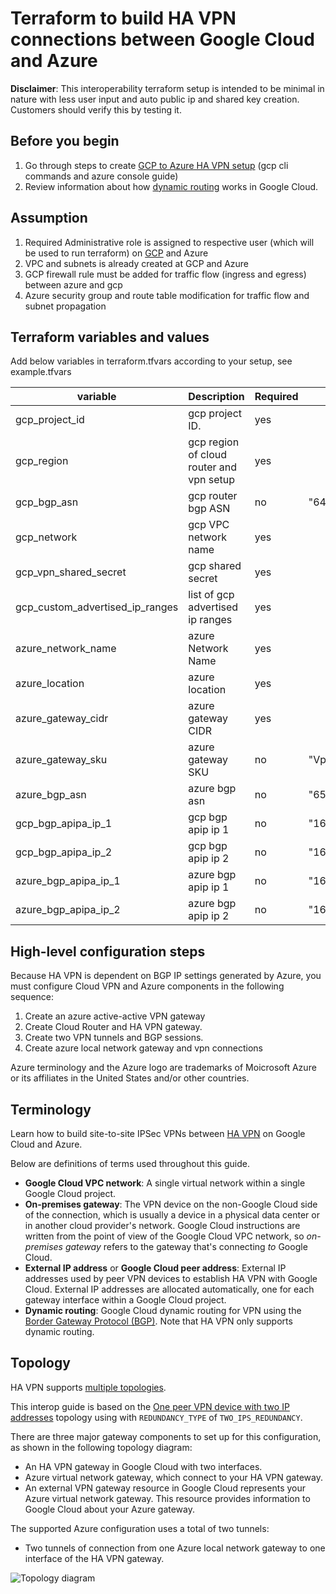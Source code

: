 # Terraform to build HA VPN connections between Google Cloud and Azure

**Disclaimer**: This interoperability terraform setup is intended to be minimal in
nature with less user input and auto public ip and shared key creation. Customers should verify this by testing it.

## Before you begin
1.  Go through steps to create [GCP to Azure HA VPN setup](https://cloud.google.com/network-connectivity/docs/vpn/tutorials/create-ha-vpn-connections-google-cloud-azure) (gcp cli commands and azure console guide)
1.  Review information about how
    [dynamic routing](https://cloud.google.com/network-connectivity/docs/vpn/concepts/choosing-networks-routing#dynamic-routing)
    works in Google Cloud.

## Assumption

1.  Required Administrative role is assigned to respective user (which will be used to run terraform) on [GCP](https://cloud.google.com/network-connectivity/docs/vpn/tutorials/create-ha-vpn-connections-google-cloud-azure#before-you-begin) and Azure
1.  VPC and subnets is already created at GCP and Azure
1.  GCP firewall rule must be added for traffic flow (ingress and egress) between azure and gcp
1.  Azure security group and route table modification for traffic flow and subnet propagation

## Terraform variables and values

Add below variables in terraform.tfvars according to your setup, see example.tfvars

| variable                        | Description                              | Required | Default        |
| ------------------------------- | ---------------------------------------- | -------- | -------------- |
| gcp_project_id                  | gcp project ID.                          | yes      |                |
| gcp_region                      | gcp region of cloud router and vpn setup | yes      |                |
| gcp_bgp_asn                     | gcp router bgp ASN                       | no       | "64512"        |
| gcp_network                     | gcp VPC network name                     | yes      |                |
| gcp_vpn_shared_secret           | gcp shared secret                        | yes      |                |
| gcp_custom_advertised_ip_ranges | list of gcp advertised ip ranges         | yes      |                |
| azure_network_name              | azure Network Name                       | yes      |                |
| azure_location                  | azure location                           | yes      |                |
| azure_gateway_cidr              | azure gateway CIDR                       | yes      |                |
| azure_gateway_sku               | azure gateway SKU                        | no       | "VpnGw2"       |
| azure_bgp_asn                   | azure bgp asn                            | no       | "65515"        |
| gcp_bgp_apipa_ip_1              | gcp bgp apip ip 1                        | no       | "169.254.21.2" |
| gcp_bgp_apipa_ip_2              | gcp bgp apip ip 2                        | no       | "169.254.22.2" |
| azure_bgp_apipa_ip_1            | azure bgp apip ip 1                      | no       | "169.254.21.1" |
| azure_bgp_apipa_ip_2            | azure bgp apip ip 2                      | no       | "169.254.22.1" |

## High-level configuration steps

Because HA VPN is dependent on BGP IP settings generated by Azure, you must configure Cloud VPN and Azure components in the following sequence:

1. Create an azure active-active VPN gateway
2.  Create Cloud Router and HA VPN gateway.
3.  Create two VPN tunnels and BGP sessions.
4.  Create azure local network gateway and vpn connections

Azure terminology and the Azure logo are trademarks of Moicrosoft Azure or its affiliates in the United States and/or other countries.

## Terminology
Learn how to build site-to-site IPSec VPNs between [HA VPN](https://cloud.google.com/network-connectivity/docs/vpn/) on Google Cloud and Azure.

Below are definitions of terms used throughout this guide.

- **Google Cloud VPC network**: A single virtual network within a single Google Cloud project.
- **On-premises gateway**: The VPN device on the non-Google Cloud side of the
  connection, which is usually a device in a physical data center or in
  another cloud provider's network. Google Cloud instructions are written from the
  point of view of the Google Cloud VPC network, so _on-premises gateway_ refers to the
  gateway that's connecting _to_ Google Cloud.
- **External IP address** or **Google Cloud peer address**: External IP
  addresses used by peer VPN devices to establish HA VPN with Google Cloud.
  External IP addresses are allocated automatically, one for each gateway interface within a
  Google Cloud project.
- **Dynamic routing**: Google Cloud dynamic routing for VPN using the
  [Border Gateway Protocol (BGP)](https://wikipedia.org/wiki/Border_Gateway_Protocol).
  Note that HA VPN only supports dynamic routing.

## Topology

HA VPN supports [multiple topologies](https://cloud.google.com/network-connectivity/docs/vpn/concepts/topologies).

This interop guide is based on the
[One peer VPN device with two IP addresses](https://cloud.google.com/network-connectivity/docs/vpn/concepts/topologies#1-peer-2-addresses) topology
using with `REDUNDANCY_TYPE` of `TWO_IPS_REDUNDANCY`.

There are three major gateway components to set up for this configuration, as shown in the following topology diagram:

- An HA VPN gateway in Google Cloud with two interfaces.
- Azure virtual network gateway, which connect to your HA VPN gateway.
- An external VPN gateway resource in Google Cloud represents your Azure virtual network gateway. This resource provides
  information to Google Cloud about your Azure gateway.

  
The supported Azure configuration uses a total of two tunnels:

- Two tunnels of connection from one Azure local network gateway to one interface of the HA VPN gateway.

![Topology diagram](https://cloud.google.com/static/network-connectivity/docs/vpn/images/ha-vpn-google-cloud-to-azure.svg)